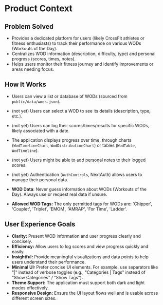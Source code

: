 # Product Context

## Problem Solved

- Provides a dedicated platform for users (likely CrossFit athletes or fitness enthusiasts) to track their performance on various WODs (Workouts of the Day).
- Centralizes WOD information (description, difficulty, type) and personal progress (scores, times, notes).
- Helps users monitor their fitness journey and identify improvements or areas needing focus.

## How It Works

- Users can view a list or database of WODs (sourced from `public/data/wods.json`).
- (not yet) Users can select a WOD to see its details (description, type, etc.).
- (not yet) Users can log their scores/times/results for specific WODs, likely associated with a date.
- The application displays progress over time, through charts (`WodTimelineChart`, `WodDistributionChart`) or tables (`WodTable`, `WodTimeline`).
- (not yet) Users might be able to add personal notes to their logged scores.
- (not yet) Authentication (`AuthControls`, NextAuth) allows users to manage their personal data.

- **WOD Data:** Never guess information about WODs (Workouts of the Day). Always use or request real data if unsure.
- **Allowed WOD Tags:** The only permitted tags for WODs are: 'Chipper', 'Couplet', 'Triplet', 'EMOM', 'AMRAP', 'For Time', 'Ladder'.

## User Experience Goals

- **Clarity:** Present WOD information and user progress clearly and concisely.
- **Efficiency:** Allow users to log scores and view progress quickly and easily.
- **Insightful:** Provide meaningful visualizations and data points to help users understand their performance.
- **Minimal UI:** Prefer concise UI elements. For example, use separators like "|" instead of verbose toggles (e.g., "Categories | Tags" instead of "Show Categories" / "Show Tags").
- **Theme Support:** The application must support both dark and light modes effectively.
- **Responsive Design:** Ensure the UI layout flows well and is usable across different screen sizes.
